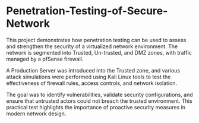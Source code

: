 # Penetration-Testing-of-Secure-Network
This project demonstrates how penetration testing can be used to assess and strengthen the security of a virtualized network environment. The network is segmented into Trusted, Un-trusted, and DMZ zones, with traffic managed by a pfSense firewall.

A Production Server was introduced into the Trusted zone, and various attack simulations were performed using Kali Linux tools to test the effectiveness of firewall rules, access controls, and network isolation.

The goal was to identify vulnerabilities, validate security configurations, and ensure that untrusted actors could not breach the trusted environment. This practical test highlights the importance of proactive security measures in modern network design.
